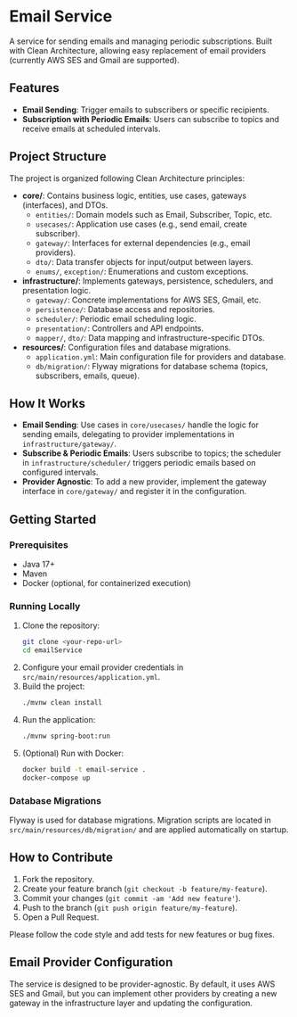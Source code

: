 # Email Service

A service for sending emails and managing periodic subscriptions. Built with Clean Architecture, allowing easy replacement of email providers (currently AWS SES and Gmail are supported).

## Features

- **Email Sending**: Trigger emails to subscribers or specific recipients.
- **Subscription with Periodic Emails**: Users can subscribe to topics and receive emails at scheduled intervals.

## Project Structure

The project is organized following Clean Architecture principles:

- **core/**: Contains business logic, entities, use cases, gateways (interfaces), and DTOs.
  - `entities/`: Domain models such as Email, Subscriber, Topic, etc.
  - `usecases/`: Application use cases (e.g., send email, create subscriber).
  - `gateway/`: Interfaces for external dependencies (e.g., email providers).
  - `dto/`: Data transfer objects for input/output between layers.
  - `enums/`, `exception/`: Enumerations and custom exceptions.
- **infrastructure/**: Implements gateways, persistence, schedulers, and presentation logic.
  - `gateway/`: Concrete implementations for AWS SES, Gmail, etc.
  - `persistence/`: Database access and repositories.
  - `scheduler/`: Periodic email scheduling logic.
  - `presentation/`: Controllers and API endpoints.
  - `mapper/`, `dto/`: Data mapping and infrastructure-specific DTOs.
- **resources/**: Configuration files and database migrations.
  - `application.yml`: Main configuration file for providers and database.
  - `db/migration/`: Flyway migrations for database schema (topics, subscribers, emails, queue).

## How It Works

- **Email Sending**: Use cases in `core/usecases/` handle the logic for sending emails, delegating to provider implementations in `infrastructure/gateway/`.
- **Subscribe & Periodic Emails**: Users subscribe to topics; the scheduler in `infrastructure/scheduler/` triggers periodic emails based on configured intervals.
- **Provider Agnostic**: To add a new provider, implement the gateway interface in `core/gateway/` and register it in the configuration.

## Getting Started

### Prerequisites
- Java 17+
- Maven
- Docker (optional, for containerized execution)

### Running Locally

1. Clone the repository:
   ```bash
   git clone <your-repo-url>
   cd emailService
   ```
2. Configure your email provider credentials in `src/main/resources/application.yml`.
3. Build the project:
   ```bash
   ./mvnw clean install
   ```
4. Run the application:
   ```bash
   ./mvnw spring-boot:run
   ```
5. (Optional) Run with Docker:
   ```bash
   docker build -t email-service .
   docker-compose up
   ```

### Database Migrations

Flyway is used for database migrations. Migration scripts are located in `src/main/resources/db/migration/` and are applied automatically on startup.

## How to Contribute

1. Fork the repository.
2. Create your feature branch (`git checkout -b feature/my-feature`).
3. Commit your changes (`git commit -am 'Add new feature'`).
4. Push to the branch (`git push origin feature/my-feature`).
5. Open a Pull Request.

Please follow the code style and add tests for new features or bug fixes.

## Email Provider Configuration

The service is designed to be provider-agnostic. By default, it uses AWS SES and Gmail, but you can implement other providers by creating a new gateway in the infrastructure layer and updating the configuration.

